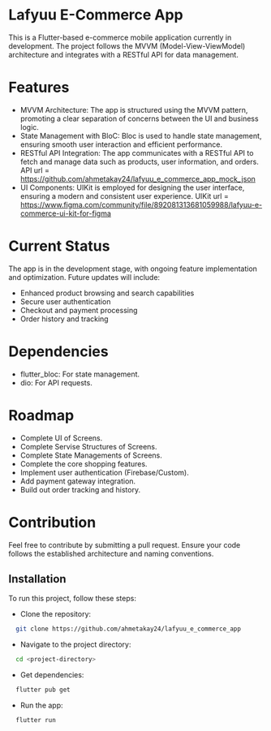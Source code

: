 
# Lafyuu E-Commerce App

This is a Flutter-based e-commerce mobile application currently in development. The project follows the MVVM (Model-View-ViewModel) architecture and integrates with a RESTful API for data management.

# Features

- MVVM Architecture: The app is structured using the MVVM pattern, promoting a clear separation of concerns between the UI and business logic.
- State Management with BloC: Bloc is used to handle state management, ensuring smooth user interaction and efficient performance.
- RESTful API Integration: The app communicates with a RESTful API to fetch and manage data such as products, user information, and orders. API url = https://github.com/ahmetakay24/lafyuu_e_commerce_app_mock_json
- UI Components: UIKit is employed for designing the user interface, ensuring a modern and consistent user experience. UIKit url = https://www.figma.com/community/file/892081313681059988/lafyuu-e-commerce-ui-kit-for-figma

# Current Status
The app is in the development stage, with ongoing feature implementation and optimization. Future updates will include:

- Enhanced product browsing and search capabilities
- Secure user authentication
- Checkout and payment processing
- Order history and tracking

# Dependencies

- flutter_bloc: For state management.
- dio: For API requests.

# Roadmap

 - Complete UI of Screens.
 - Complete Servise Structures of Screens.
 - Complete State Managements of Screens.
 - Complete the core shopping features.
 - Implement user authentication (Firebase/Custom).
 - Add payment gateway integration.
 - Build out order tracking and history.

# Contribution

Feel free to contribute by submitting a pull request. Ensure your code follows the established architecture and naming conventions.



## Installation

To run this project, follow these steps:

- Clone the repository:
```bash
  git clone https://github.com/ahmetakay24/lafyuu_e_commerce_app
```

- Navigate to the project directory:
```bash
  cd <project-directory>
```

- Get dependencies:
```bash
  flutter pub get
```

- Run the app:
```bash
  flutter run
```